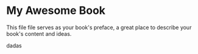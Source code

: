 # My Awesome Book

This file file serves as your book's preface, a great place to describe your book's content and ideas.

dadas
